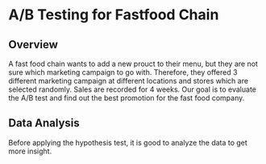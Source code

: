 # A/B Testing for Fastfood Chain
## Overview
A fast food chain wants to add a new prouct to their menu, but they are not sure which marketing campaign to go with. Therefore, they offered 3 different marketing 
campaign at different locations and stores which are selected randomly. Sales are recorded for 4 weeks. Our goal is to evaluate the A/B test and find out the best 
promotion for the fast food company. 
## Data Analysis
Before applying the hypothesis test, it is good to analyze the data to get more insight. 
